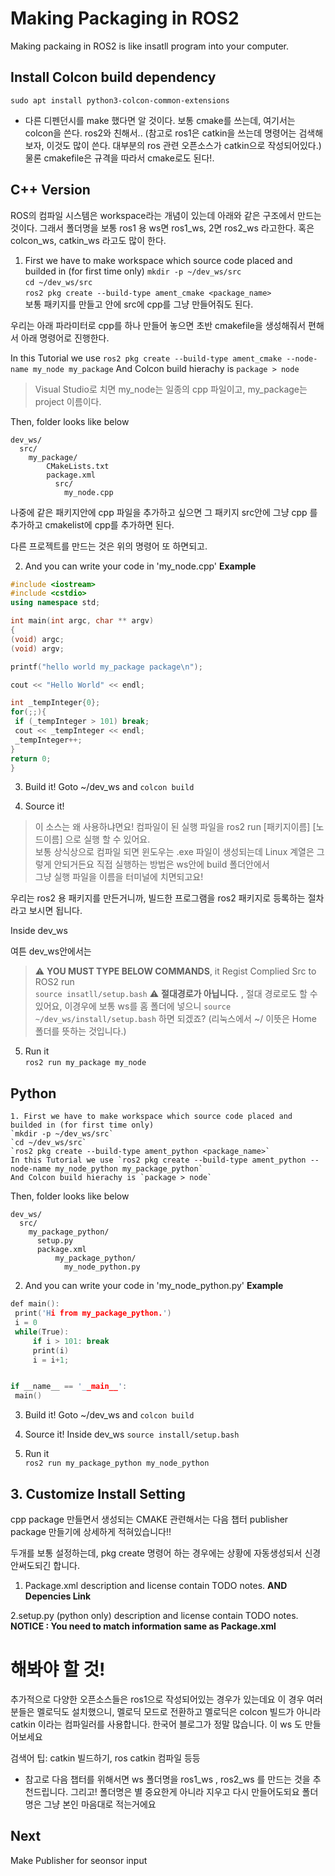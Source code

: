 # Making Packaging in ROS2
Making packaing in ROS2 is like insatll program into your computer.   


## Install Colcon build dependency
`sudo apt install python3-colcon-common-extensions`

* 다른 디펜던시를 make 했다면 알 것이다. 보통 cmake를 쓰는데, 여기서는 colcon을 쓴다. ros2와 친해서.. (참고로 ros1은 catkin을 쓰는데 명령어는 검색해보자, 이것도 많이 쓴다. 대부분의 ros 관련 오픈소스가 catkin으로 작성되어있다.)
물론 cmakefile은 규격을 따라서 cmake로도 된다!.

## C++ Version
  ROS의 컴파일 시스템은 workspace라는 개념이 있는데 아래와 같은 구조에서 만드는 것이다. 그래서 폴더명을 보통 ros1 용 ws면 ros1_ws, 2면 ros2_ws 라고한다. 혹은 colcon_ws, catkin_ws 라고도 많이 한다.
  

  1. First we have to make workspace which source code placed and builded in (for first time only)
    `mkdir -p ~/dev_ws/src`   
    `cd ~/dev_ws/src`   
    `ros2 pkg create --build-type ament_cmake <package_name>`      
    보통 패키지를 만들고 안에 src에 cpp를 그냥 만들어줘도 된다.
    
   우리는 아래 파라미터로 cpp를 하나 만들어 놓으면 초반 cmakefile을 생성해줘서 편해서 아래 명령어로 진행한다.
       
   In this Tutorial we use `ros2 pkg create --build-type ament_cmake --node-name my_node my_package`
   And Colcon build hierachy is `package > node`   
    
   > Visual Studio로 치면 my_node는 일종의 cpp 파일이고, my_package는 project 이름이다. 
    
   Then, folder looks like below   
    
    dev_ws/ 
      src/
        my_package/   
            CMakeLists.txt   
            package.xml   
              src/   
                my_node.cpp
         
 나중에 같은 패키지안에 cpp 파일을 추가하고 싶으면 그 패키지 src안에 그냥 cpp 를 추가하고 cmakelist에 cpp를 추가하면 된다.
 
 다른 프로젝트를 만드는 것은 위의 명령어 또 하면되고.
                
   2. And you can write your code in 'my_node.cpp'
   __Example__
   ```C++
   #include <iostream>
#include <cstdio>
using namespace std;

int main(int argc, char ** argv)
{
  (void) argc;
  (void) argv;

  printf("hello world my_package package\n");

  cout << "Hello World" << endl;
  
  int _tempInteger{0};
  for(;;){
    if (_tempInteger > 101) break;
    cout << _tempInteger << endl;
    _tempInteger++;
  }
  return 0;
}
```
3. Build it!
  Goto ~/dev_ws
  and `colcon build`
  
4. Source it!   
> 이 소스는 왜 사용하냐면요! 컴파일이 된 실행 파일을 ros2 run [패키지이름] [노드이름] 으로 실행 할 수 있어요.   
> 보통 상식상으로 컴파일 되면 윈도우는 .exe 파일이 생성되는데 Linux 계열은 그렇게 안되거든요 직접 실행하는 방법은 ws안에 build 폴더안에서   
> 그냥 실행 파일을 이름을 터미널에 치면되고요!

우리는 ros2 용 패키지를 만든거니까, 빌드한 프로그램을 ros2 패키지로 등록하는 절차라고 보시면 됩니다.

  Inside dev_ws
  
  여튼 dev_ws안에서는    
  
 > :warning: **YOU MUST TYPE BELOW COMMANDS**, it Regist Complied Src to ROS2 run   
  `source insatll/setup.bash`
  > :warning: __절대경로가 아닙니다.__ , 절대 경로로도 할 수 있어요, 이경우에 보통 ws를 홈 폴더에 넣으니 `source ~/dev_ws/install/setup.bash` 하면 되겠죠? (리눅스에서 ~/ 이뜻은 Home 폴더를 뜻하는 것입니다.)

5. Run it   
  `ros2 run my_package my_node`
  
## Python
    1. First we have to make workspace which source code placed and builded in (for first time only)
    `mkdir -p ~/dev_ws/src`   
    `cd ~/dev_ws/src`   
    `ros2 pkg create --build-type ament_python <package_name>`   
    In this Tutorial we use `ros2 pkg create --build-type ament_python --node-name my_node_python my_package_python`
    And Colcon build hierachy is `package > node`
    
   Then, folder looks like below   
    
    dev_ws/ 
      src/
        my_package_python/   
          setup.py
          package.xml   
              my_package_python/   
                my_node_python.py
                
   2. And you can write your code in 'my_node_python.py'
   __Example__
   ```C++
   def main():
    print('Hi from my_package_python.')
    i = 0
    while(True):
        if i > 101: break
        print(i)
        i = i+1;


if __name__ == '__main__':
    main()
```
3. Build it!
  Goto ~/dev_ws
  and `colcon build`
  
4. Source it!
  Inside dev_ws
  `source install/setup.bash`

5. Run it   
  `ros2 run my_package_python my_node_python`
   
   
## 3. Customize Install Setting

  cpp package 만들면서 생성되는 CMAKE 관련해서는 다음 챕터 publisher package 만들기에 상세하게 적혀있습니다!!

  두개를 보통 설정하는데, pkg create 명령어 하는 경우에는 상황에 자동생성되서 신경 안써도되긴 합니다.
  
  1. Package.xml
    description and license contain TODO notes. 
    __AND Depencies Link__ 
    
  2.setup.py (python only)
    description and license contain TODO notes. 
    __NOTICE : You need to match information same as Package.xml__
  
  
# 해봐야 할 것!
추가적으로 다양한 오픈소스들은 ros1으로 작성되어있는 경우가 있는데요 이 경우 여러분들은 멜로딕도 설치했으니, 멜로딕 모드로 전환하고
멜로딕은 colcon 빌드가 아니라 catkin 이라는 컴파일러를 사용합니다. 한국어 블로그가 정말 많습니다. 이 ws 도 만들어보세요

검색어 팁: catkin 빌드하기, ros catkin 컴파일 등등

* 참고로 다음 챕터를 위해서면 ws 폴더명을 ros1_ws , ros2_ws 를 만드는 것을 추천드립니다. 그리고! 폴더명은 별 중요한게 아니라 지우고 다시 만들어도되요 폴더명은 그냥 본인 마음대로 적는거에요
  
## Next
Make Publisher for seonsor input
    
     


